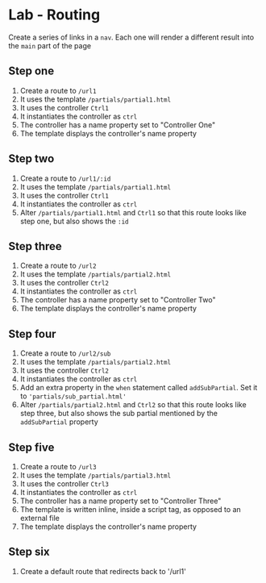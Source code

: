 # Lab - Routing

Create a series of links in a `nav`.  Each one will render a different result into the `main` part of the page

## Step one

1. Create a route to `/url1`
1. It uses the template `/partials/partial1.html`
1. It uses the controller `Ctrl1`
1. It instantiates the controller as `ctrl`
1. The controller has a name property set to "Controller One"
1. The template displays the controller's name property

## Step two

1. Create a route to `/url1/:id`
1. It uses the template `/partials/partial1.html`
1. It uses the controller `Ctrl1`
1. It instantiates the controller as `ctrl`
1. Alter `/partials/partial1.html` and `Ctrl1` so that this route looks like step one, but also shows the `:id`

## Step three

1. Create a route to `/url2`
1. It uses the template `/partials/partial2.html`
1. It uses the controller `Ctrl2`
1. It instantiates the controller as `ctrl`
1. The controller has a name property set to "Controller Two"
1. The template displays the controller's name property

## Step four

1. Create a route to `/url2/sub`
1. It uses the template `/partials/partial2.html`
1. It uses the controller `Ctrl2`
1. It instantiates the controller as `ctrl`
1. Add an extra property in the `when` statement called `addSubPartial`.  Set it to `'partials/sub_partial.html'`
1. Alter `/partials/partial2.html` and `Ctrl2` so that this route looks like step three, but also shows the sub partial mentioned by the `addSubPartial` property

## Step five

1. Create a route to `/url3`
1. It uses the template `/partials/partial3.html`
1. It uses the controller `Ctrl3`
1. It instantiates the controller as `ctrl`
1. The controller has a name property set to "Controller Three"
1. The template is written inline, inside a script tag, as opposed to an external file
1. The template displays the controller's name property

## Step six

1. Create a default route that redirects back to '/url1'
